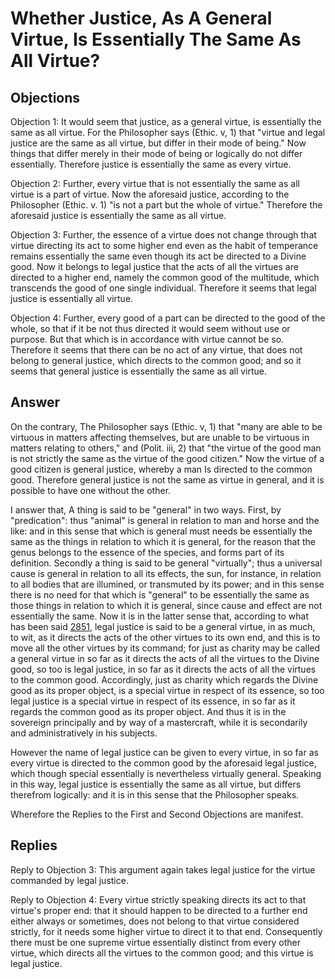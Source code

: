 # Whether Justice, As A General Virtue, Is Essentially The Same As All Virtue?

## Objections

Objection 1: It would seem that justice, as a general virtue, is essentially the same as all virtue. For the Philosopher says (Ethic. v, 1) that "virtue and legal justice are the same as all virtue, but differ in their mode of being." Now things that differ merely in their mode of being or logically do not differ essentially. Therefore justice is essentially the same as every virtue.

Objection 2: Further, every virtue that is not essentially the same as all virtue is a part of virtue. Now the aforesaid justice, according to the Philosopher (Ethic. v. 1) "is not a part but the whole of virtue." Therefore the aforesaid justice is essentially the same as all virtue.

Objection 3: Further, the essence of a virtue does not change through that virtue directing its act to some higher end even as the habit of temperance remains essentially the same even though its act be directed to a Divine good. Now it belongs to legal justice that the acts of all the virtues are directed to a higher end, namely the common good of the multitude, which transcends the good of one single individual. Therefore it seems that legal justice is essentially all virtue.

Objection 4: Further, every good of a part can be directed to the good of the whole, so that if it be not thus directed it would seem without use or purpose. But that which is in accordance with virtue cannot be so. Therefore it seems that there can be no act of any virtue, that does not belong to general justice, which directs to the common good; and so it seems that general justice is essentially the same as all virtue.

## Answer

On the contrary, The Philosopher says (Ethic. v, 1) that "many are able to be virtuous in matters affecting themselves, but are unable to be virtuous in matters relating to others," and (Polit. iii, 2) that "the virtue of the good man is not strictly the same as the virtue of the good citizen." Now the virtue of a good citizen is general justice, whereby a man Is directed to the common good. Therefore general justice is not the same as virtue in general, and it is possible to have one without the other.

I answer that, A thing is said to be "general" in two ways. First, by "predication": thus "animal" is general in relation to man and horse and the like: and in this sense that which is general must needs be essentially the same as the things in relation to which it is general, for the reason that the genus belongs to the essence of the species, and forms part of its definition. Secondly a thing is said to be general "virtually"; thus a universal cause is general in relation to all its effects, the sun, for instance, in relation to all bodies that are illumined, or transmuted by its power; and in this sense there is no need for that which is "general" to be essentially the same as those things in relation to which it is general, since cause and effect are not essentially the same. Now it is in the latter sense that, according to what has been said [2851](A[5]), legal justice is said to be a general virtue, in as much, to wit, as it directs the acts of the other virtues to its own end, and this is to move all the other virtues by its command; for just as charity may be called a general virtue in so far as it directs the acts of all the virtues to the Divine good, so too is legal justice, in so far as it directs the acts of all the virtues to the common good. Accordingly, just as charity which regards the Divine good as its proper object, is a special virtue in respect of its essence, so too legal justice is a special virtue in respect of its essence, in so far as it regards the common good as its proper object. And thus it is in the sovereign principally and by way of a mastercraft, while it is secondarily and administratively in his subjects.

However the name of legal justice can be given to every virtue, in so far as every virtue is directed to the common good by the aforesaid legal justice, which though special essentially is nevertheless virtually general. Speaking in this way, legal justice is essentially the same as all virtue, but differs therefrom logically: and it is in this sense that the Philosopher speaks.

Wherefore the Replies to the First and Second Objections are manifest.

## Replies

Reply to Objection 3: This argument again takes legal justice for the virtue commanded by legal justice.

Reply to Objection 4: Every virtue strictly speaking directs its act to that virtue's proper end: that it should happen to be directed to a further end either always or sometimes, does not belong to that virtue considered strictly, for it needs some higher virtue to direct it to that end. Consequently there must be one supreme virtue essentially distinct from every other virtue, which directs all the virtues to the common good; and this virtue is legal justice.
